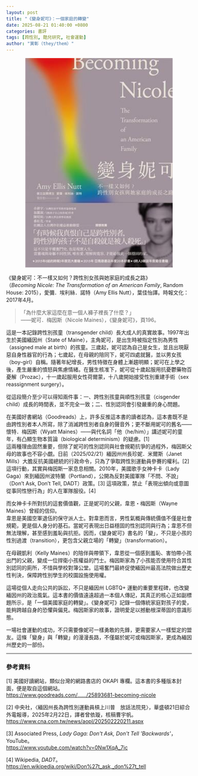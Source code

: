```yaml
---
layout: post
title: "《變身妮可》：一個家庭的轉變"
date: 2025-08-21 01:40:00 +0800
categories: 書評
tags: [跨性別, 酷兒研究, 社會運動]
author: "寅彰（they/them）"
---
```


<p align="center">
  <img src="../assets/images/變身妮可.jpg" alt="變身妮可 封面" width="400">
</p>

《變身妮可：不一樣又如何？跨性別女孩與她家庭的成長之路》  
（*Becoming Nicole: The Transformation of an American Family*, Random House: 2015），愛彌．埃利絲．諾特（Amy Ellis Nutt），葉佳怡譯。時報文化：2017年4月。  

> 「為什麼大家這麼在意一個人褲子裡長了什麼？」  
> ——妮可．梅因斯（Nicole Maines），《變身妮可》，頁196。  

這是一本記錄跨性別孩童（transgender child）長大成人的真實故事。1997年出生於美國緬因州（State of Maine），主角妮可，是出生時被指定性別為男性（assigned male at birth）的孩童。三歲起，妮可認為自己是女生，並且出現厭惡自身性器官的行為；七歲起，在母親的陪同下，妮可四處就醫，並以男女孩（boy-girl）自稱。隨著年紀增長，男性特徵在身體上漸趨明顯；妮可在上學之後，產生嚴重的憤怒與焦慮情緒。在醫生核准下，妮可從十歲起服用抗憂鬱藥物百憂解（Prozac），十一歲起服用女性荷爾蒙，十八歲開始接受性別重建手術（sex reassignment surgery）。  

從這段簡介至少可以得知兩件事：一、跨性別孩童與順性別孩童（cisgender child）成長的時間表，並不完全一致；二、性別認同會引發嚴重的身心問題。  

在美國好書網站（Goodreads）上，許多反推這本書的讀者認為，這本書既不是由跨性別者本人所寫，除了消滅跨性別者自身的聲音外；更不斷用妮可的舊名——懷特．梅因斯（Wyatt Maines）——與代名詞「他（he/him）」講述妮可的童年，有凸顯生物本質論（biological determinism）的疑慮。[1]  
這兩種理由固然重要，但除了妮可的性別認同與社會規範抗爭的過程外，梅因斯父母的故事也不容小覷。日前（2025/02/21）緬因州州長珍妮．米爾斯（Janet Mills）大膽反抗美國總統的行政命令，只為了爭取跨性別運動員參賽的權利。[2] 這項行動，其實與梅因斯一家息息相關。2010年，美國歌手女神卡卡（Lady Gaga）來到緬因州波特蘭（Portland），公開為反對美國軍隊「不問、不說」（Don’t Ask, Don’t Tell, DADT）政策。[3] 這項政策，禁止「表現出傾向或意圖從事同性戀行為」的人在軍隊服役。[4]  

而女神卡卡所對抗的這套價值觀，正是妮可的父親，韋恩・梅因斯（Wayne Maines）曾經的信仰。  
韋恩是美國空軍退伍的保守派人士。對韋恩而言，男性氣概與傳統價值不僅是社會規範，更是個人身分的基石。當妮可表現出日益穩固的性別認同與行為；韋恩不但無法理解，甚至感到羞恥與抗拒。因而，《變身妮可》書名的「變」，不只是小孩的性別過渡（transition），更包含父親立場的「轉變」（transformation）。  

在母親凱利（Kelly Maines）的陪伴與帶領下，韋恩從一個感到羞恥、害怕帶小孩出門的父親，變成一位捍衛小孩權益的鬥士。梅因斯家為了小孩能否使用符合其性別認同的廁所，不惜與學校對簿公堂。這場奮鬥最終促使緬因州最高法院做出歷史性判決，保障跨性別學生的校園設施使用權。  

這場從個人走向公共的訴訟，不只是緬因州 LGBTQ+ 運動的重要里程碑，也改變緬因州的政治風氣。這本書的價值遠遠超過一本個人傳記，其真正的核心正如副標題所示，是「一個美國家庭的轉變」。《變身妮可》記錄一個傳統家庭對孩子的愛，能夠跨越自身的恐懼與偏見。梅因斯家的故事，證明愛足以撼動根深蒂固的意識形態。  

一場社會運動的成功，不只需要像妮可一樣勇敢的先鋒，更需要家人一樣堅定的盟友。這條「變身」與「轉變」的漫漫長路，不僅屬於妮可或梅因斯家，更成為緬因州歷史的一部份。  

---

### 參考資料
[1] 美國好讀網站，類似台灣的網路書店的 OKAPI 專欄。這本書的多種版本封面，便是取自這個網站。  
<https://www.goodreads.com/....../25893681-becoming-nicole>  

[2] 中央社，〈緬因州長為跨性別運動員槓上川普　放話法院見〉，華盛頓21日綜合外電報導，2025年2月22日，譯者曾依璇，核稿曹宇帆。  
<https://www.cna.com.tw/news/aopl/202502220211.aspx>  

[3] Associated Press, *Lady Gaga: Don't Ask, Don't Tell 'Backwards'*，YouTube。  
<https://www.youtube.com/watch?v=0Nw1XqA_7jc>  

[4] Wikipedia, *DADT*。  
<https://en.wikipedia.org/wiki/Don%27t_ask,_don%27t_tell>  
